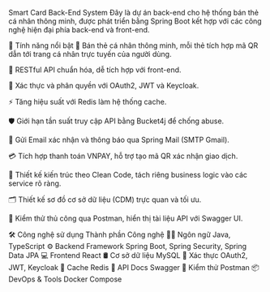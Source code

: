 Smart Card Back-End System
Đây là dự án back-end cho hệ thống bán thẻ cá nhân thông minh, được phát triển bằng Spring Boot kết hợp với các công nghệ hiện đại phía back-end và front-end.

🚀 Tính năng nổi bật
📇 Bán thẻ cá nhân thông minh, mỗi thẻ tích hợp mã QR dẫn tới trang cá nhân trực tuyến của người dùng.

🔗 RESTful API chuẩn hóa, dễ tích hợp với front-end.

🔐 Xác thực và phân quyền với OAuth2, JWT và Keycloak.

⚡ Tăng hiệu suất với Redis làm hệ thống cache.

🛡️ Giới hạn tần suất truy cập API bằng Bucket4j để chống abuse.

📧 Gửi Email xác nhận và thông báo qua Spring Mail (SMTP Gmail).

💳 Tích hợp thanh toán VNPAY, hỗ trợ tạo mã QR xác nhận giao dịch.

🧩 Thiết kế kiến trúc theo Clean Code, tách riêng business logic vào các service rõ ràng.

🗂️ Thiết kế sơ đồ cơ sở dữ liệu (CDM) trực quan và tối ưu.

🧪 Kiểm thử thủ công qua Postman, hiển thị tài liệu API với Swagger UI.

🛠️ Công nghệ sử dụng
Thành phần	Công nghệ
🧑‍💻 Ngôn ngữ	Java, TypeScript
⚙️ Backend Framework	Spring Boot, Spring Security, Spring Data JPA
💻 Frontend	React
🛢️ Cơ sở dữ liệu	MySQL
🔐 Xác thực	OAuth2, JWT, Keycloak
🚀 Cache	Redis
📄 API Docs	Swagger
🧪 Kiểm thử	Postman
📦 DevOps & Tools	Docker Compose